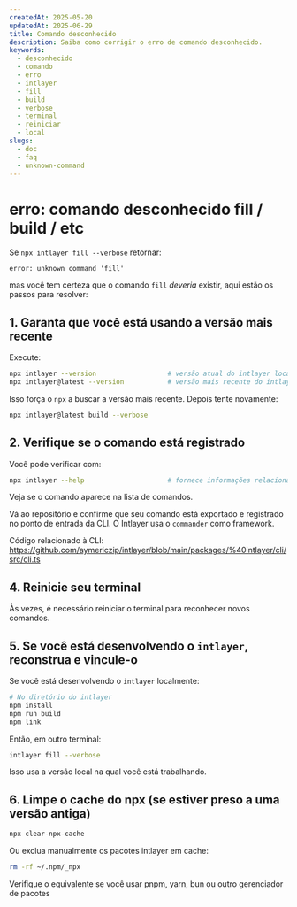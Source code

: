 ```yaml
---
createdAt: 2025-05-20
updatedAt: 2025-06-29
title: Comando desconhecido
description: Saiba como corrigir o erro de comando desconhecido.
keywords:
  - desconhecido
  - comando
  - erro
  - intlayer
  - fill
  - build
  - verbose
  - terminal
  - reiniciar
  - local
slugs:
  - doc
  - faq
  - unknown-command
---
```


# erro: comando desconhecido fill / build / etc

Se `npx intlayer fill --verbose` retornar:

```
error: unknown command 'fill'
```

mas você tem certeza que o comando `fill` _deveria_ existir, aqui estão os passos para resolver:

## 1. **Garanta que você está usando a versão mais recente**

Execute:

```bash
npx intlayer --version                  # versão atual do intlayer local
npx intlayer@latest --version           # versão mais recente do intlayer
```

Isso força o `npx` a buscar a versão mais recente. Depois tente novamente:

```bash
npx intlayer@latest build --verbose
```

## 2. **Verifique se o comando está registrado**

Você pode verificar com:

```bash
npx intlayer --help                     # fornece informações relacionadas aos comandos
```

Veja se o comando aparece na lista de comandos.

Vá ao repositório e confirme que seu comando está exportado e registrado no ponto de entrada da CLI. O Intlayer usa o `commander` como framework.

Código relacionado à CLI:
https://github.com/aymericzip/intlayer/blob/main/packages/%40intlayer/cli/src/cli.ts

## 4. **Reinicie seu terminal**

Às vezes, é necessário reiniciar o terminal para reconhecer novos comandos.

## 5. **Se você está desenvolvendo o `intlayer`, reconstrua e vincule-o**

Se você está desenvolvendo o `intlayer` localmente:

```bash
# No diretório do intlayer
npm install
npm run build
npm link
```

Então, em outro terminal:

```bash
intlayer fill --verbose
```

Isso usa a versão local na qual você está trabalhando.

## 6. **Limpe o cache do npx (se estiver preso a uma versão antiga)**

```bash
npx clear-npx-cache
```

Ou exclua manualmente os pacotes intlayer em cache:

```bash
rm -rf ~/.npm/_npx
```

Verifique o equivalente se você usar pnpm, yarn, bun ou outro gerenciador de pacotes
